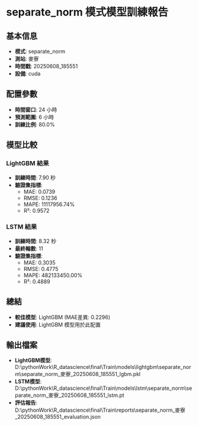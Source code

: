 
# separate_norm 模式模型訓練報告

## 基本信息
- **模式**: separate_norm
- **測站**: 麥寮
- **時間戳**: 20250608_185551
- **設備**: cuda

## 配置參數
- **時間窗口**: 24 小時
- **預測範圍**: 6 小時
- **訓練比例**: 80.0%

## 模型比較

### LightGBM 結果

- **訓練時間**: 7.90 秒
- **驗證集指標**:
  - MAE: 0.0739
  - RMSE: 0.1236
  - MAPE: 11117956.74%
  - R²: 0.9572

### LSTM 結果

- **訓練時間**: 8.32 秒
- **最終輪數**: 11
- **驗證集指標**:
  - MAE: 0.3035
  - RMSE: 0.4775
  - MAPE: 482133450.00%
  - R²: 0.4889

## 總結

- **較佳模型**: LightGBM (MAE差異: 0.2296)
- **建議使用**: LightGBM 模型用於此配置


## 輸出檔案
- **LightGBM模型**: D:\pythonWork\R_datascience\final\Train\models\lightgbm\separate_norm\separate_norm_麥寮_20250608_185551_lgbm.pkl
- **LSTM模型**: D:\pythonWork\R_datascience\final\Train\models\lstm\separate_norm\separate_norm_麥寮_20250608_185551_lstm.pt
- **評估報告**: D:\pythonWork\R_datascience\final\Train\reports\separate_norm_麥寮_20250608_185551_evaluation.json
